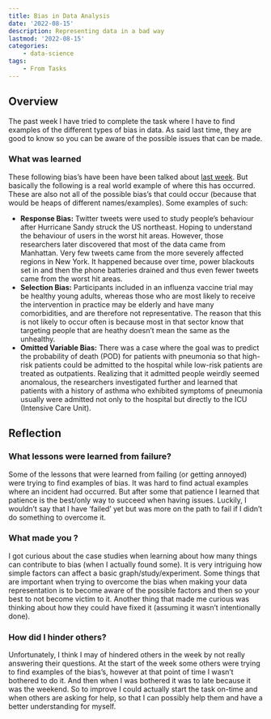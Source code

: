 ```yaml
---
title: Bias in Data Analysis
date: '2022-08-15'
description: Representing data in a bad way
lastmod: '2022-08-15'
categories:
    - data-science
tags:
    - From Tasks
---
```


## Overview

The past week I have tried to complete the task where I have to find examples of the different types of bias in data. As said last time, they are good to know so you can be aware of the possible issues that can be made.

### What was learned

These following bias’s have been have been talked about [last week](http://example.com). But basically the following is a real world example of where this has occurred. These are also not all of the possible bias’s that could occur (because that would be heaps of different names/examples). Some examples of such:

- **Response Bias:** Twitter tweets were used to study people’s behaviour after Hurricane Sandy struck the US northeast. Hoping to understand the behaviour of users in the worst hit areas. However, those researchers later discovered that most of the data came from Manhattan. Very few tweets came from the more severely affected regions in New York. It happened because over time, power blackouts set in and then the phone batteries drained and thus even fewer tweets came from the worst hit areas.
- **Selection Bias:** Participants included in an influenza vaccine trial may be healthy young adults, whereas those who are most likely to receive the intervention in practice may be elderly and have many comorbidities, and are therefore not representative. The reason that this is not likely to occur often is because most in that sector know that targeting people that are heathy doesn’t mean the same as the unhealthy.
- **Omitted Variable Bias:** There was a case where the goal was to predict the probability of death (POD) for patients with pneumonia so that high-risk patients could be admitted to the hospital while low-risk patients are treated as outpatients. Realizing that it admitted people weirdly seemed anomalous, the researchers investigated further and learned that patients with a history of asthma who exhibited symptoms of pneumonia usually were admitted not only to the hospital but directly to the ICU (Intensive Care Unit).

## Reflection

### What lessons were learned from failure?

Some of the lessons that were learned from failing (or getting annoyed) were trying to find examples of bias. It was hard to find actual examples where an incident had occurred. But after some that patience I learned that patience is the best/only way to succeed when having issues. Luckily, I wouldn’t say that I have ‘failed’ yet but was more on the path to fail if I didn’t do something to overcome it.

### What made you ?

I got curious about the case studies when learning about how many things can contribute to bias (when I actually found some). It is very intriguing how simple factors can affect a basic graph/study/experiment. Some things that are important when trying to overcome the bias when making your data representation is to become aware of the possible factors and then so your best to not become victim to it. Another thing that made me curious was thinking about how they could have fixed it (assuming it wasn’t intentionally done).

### How did I hinder others?

Unfortunately, I think I may of hindered others in the week by not really answering their questions. At the start of the week some others were trying to find examples of the bias’s, however at that point of time I wasn’t bothered to do it. And then when I was bothered it was to late because it was the weekend. So to improve I could actually start the task on-time and when others are asking for help, so that I can possibly help them and have a better understanding for myself.
